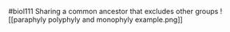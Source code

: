 #biol111 
Sharing a common ancestor that excludes other groups
![[paraphyly polyphyly and monophyly example.png]]